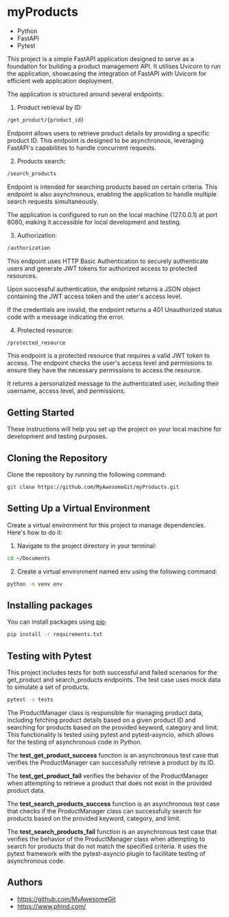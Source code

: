 # myProducts

* Python
* FastAPI
* Pytest

This project is a simple FastAPI application designed to serve as a foundation for building a product management API. It utilises Uvicorn to run the application, showcasing the integration of FastAPI with Uvicorn for efficient web application deployment.

The application is structured around several endpoints:
1. Product retrieval by ID:
```bash
/get_product/{product_id}
```
Endpoint allows users to retrieve product details by providing a specific product ID. This endpoint is designed to be asynchronous, leveraging FastAPI's capabilities to handle concurrent requests.

2. Products search:
```bash
/search_products
```
Endpoint is intended for searching products based on certain criteria. This endpoint is also asynchronous, enabling the application to handle multiple search requests simultaneously.

The application is configured to run on the local machine (127.0.0.1) at port 8080, making it accessible for local development and testing.


3. Authorization:
```bash
/authorization
```
This endpoint uses HTTP Basic Authentication to securely authenticate users and generate JWT tokens for authorized access to protected resources.

Upon successful authentication, the endpoint returns a JSON object containing the JWT access token and the user's access level.

If the credentials are invalid, the endpoint returns a 401 Unauthorized status code with a message indicating the error.

4. Protected resource:
```bash
/protected_resource
```
This endpoint is a protected resource that requires a valid JWT token to access. The endpoint checks the user's access level and permissions to ensure they have the necessary permissions to access the resource.

It returns a personalized message to the authenticated user, including their username, access level, and permissions.



## Getting Started
These instructions will help you set up the project on your local machine for development and testing purposes.

## Cloning the Repository
Clone the repository by running the following command:
```bash
git clone https://github.com/MyAwesomeGit/myProducts.git
```

## Setting Up a Virtual Environment
Create a virtual environment for this project to manage dependencies. Here's how to do it:
1. Navigate to the project directory in your terminal:
```bash
cd ~/Documents
```
2. Create a virtual environment named env using the following command:

```bash
python -m venv env
```

## Installing packages
You can install packages using [pip](https://pip.pypa.io/en/stable/):
```bash
pip install -r requirements.txt
```

## Testing with Pytest
This project includes tests for both successful and failed scenarios for the get_product and search_products endpoints.
The test case uses mock data to simulate a set of products. 


```bash
pytest -v tests
```


The ProductManager class is responsible for managing product data, including fetching product details based on a given product ID and searching for products based on the provided keyword, category and limit.
This functionality is tested using pytest and pytest-asyncio, which allows for the testing of asynchronous code in Python.

The **test_get_product_success** function is an asynchronous test case that verifies the ProductManager can successfully retrieve a product by its ID.


The **test_get_product_fail** verifies the behavior of the ProductManager when attempting to retrieve a product that does not exist in the provided product data.


The **test_search_products_success** function is an asynchronous test case that checks if the ProductManager class can successfully search for products based on the provided keyword, category, and limit.


The **test_search_products_fail** function is an asynchronous test case that verifies the behavior of the ProductManager class when attempting to search for products that do not match the specified criteria. It uses the pytest framework with the pytest-asyncio plugin to facilitate testing of asynchronous code.


## Authors
* <https://github.com/MyAwesomeGit>
* <https://www.phind.com/>

